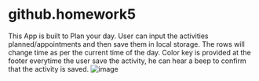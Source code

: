 # github.homework5

This App is built to Plan your day.
User can input the activities planned/appointments and then save them in local storage.
The rows will change time as per the current time of the day.
Color key is provided at the footer
everytime the user save the activity, he can hear a beep to confirm that the activity is saved.
![image](https://user-images.githubusercontent.com/66760710/88670838-8f4af880-d0b3-11ea-9cd8-9cc122a8b440.png)
